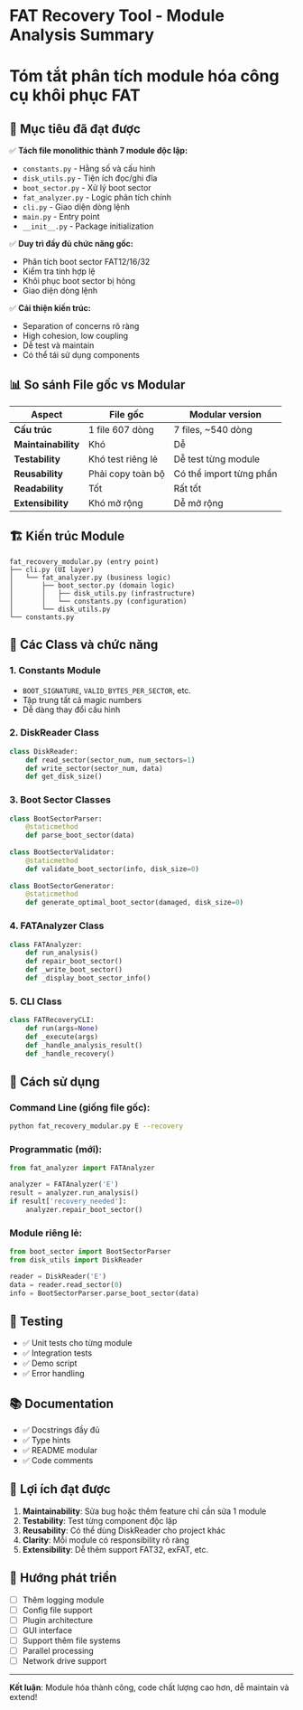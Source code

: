 # FAT Recovery Tool - Module Analysis Summary
# Tóm tắt phân tích module hóa công cụ khôi phục FAT

## 🎯 Mục tiêu đã đạt được

✅ **Tách file monolithic thành 7 module độc lập:**
- `constants.py` - Hằng số và cấu hình
- `disk_utils.py` - Tiện ích đọc/ghi đĩa  
- `boot_sector.py` - Xử lý boot sector
- `fat_analyzer.py` - Logic phân tích chính
- `cli.py` - Giao diện dòng lệnh
- `main.py` - Entry point
- `__init__.py` - Package initialization

✅ **Duy trì đầy đủ chức năng gốc:**
- Phân tích boot sector FAT12/16/32
- Kiểm tra tính hợp lệ
- Khôi phục boot sector bị hỏng
- Giao diện dòng lệnh

✅ **Cải thiện kiến trúc:**
- Separation of concerns rõ ràng
- High cohesion, low coupling
- Dễ test và maintain
- Có thể tái sử dụng components

## 📊 So sánh File gốc vs Modular

| Aspect | File gốc | Modular version |
|--------|----------|-----------------|
| **Cấu trúc** | 1 file 607 dòng | 7 files, ~540 dòng |
| **Maintainability** | Khó | Dễ |
| **Testability** | Khó test riêng lẻ | Dễ test từng module |
| **Reusability** | Phải copy toàn bộ | Có thể import từng phần |
| **Readability** | Tốt | Rất tốt |
| **Extensibility** | Khó mở rộng | Dễ mở rộng |

## 🏗️ Kiến trúc Module

```
fat_recovery_modular.py (entry point)
├── cli.py (UI layer)
│   └── fat_analyzer.py (business logic)
│       ├── boot_sector.py (domain logic)
│       │   ├── disk_utils.py (infrastructure)
│       │   └── constants.py (configuration)
│       └── disk_utils.py
└── constants.py
```

## 🔧 Các Class và chức năng

### 1. Constants Module
- `BOOT_SIGNATURE`, `VALID_BYTES_PER_SECTOR`, etc.
- Tập trung tất cả magic numbers
- Dễ dàng thay đổi cấu hình

### 2. DiskReader Class  
```python
class DiskReader:
    def read_sector(sector_num, num_sectors=1)
    def write_sector(sector_num, data) 
    def get_disk_size()
```

### 3. Boot Sector Classes
```python
class BootSectorParser:
    @staticmethod
    def parse_boot_sector(data)
    
class BootSectorValidator:
    @staticmethod  
    def validate_boot_sector(info, disk_size=0)
    
class BootSectorGenerator:
    @staticmethod
    def generate_optimal_boot_sector(damaged, disk_size=0)
```

### 4. FATAnalyzer Class
```python
class FATAnalyzer:
    def run_analysis()
    def repair_boot_sector()
    def _write_boot_sector()
    def _display_boot_sector_info()
```

### 5. CLI Class
```python
class FATRecoveryCLI:
    def run(args=None)
    def _execute(args)
    def _handle_analysis_result()
    def _handle_recovery()
```

## 🚀 Cách sử dụng

### Command Line (giống file gốc):
```bash
python fat_recovery_modular.py E --recovery
```

### Programmatic (mới):
```python
from fat_analyzer import FATAnalyzer

analyzer = FATAnalyzer('E')
result = analyzer.run_analysis()
if result['recovery_needed']:
    analyzer.repair_boot_sector()
```

### Module riêng lẻ:
```python
from boot_sector import BootSectorParser
from disk_utils import DiskReader

reader = DiskReader('E')
data = reader.read_sector(0)
info = BootSectorParser.parse_boot_sector(data)
```

## 🧪 Testing

- ✅ Unit tests cho từng module
- ✅ Integration tests  
- ✅ Demo script
- ✅ Error handling

## 📚 Documentation

- ✅ Docstrings đầy đủ
- ✅ Type hints
- ✅ README modular
- ✅ Code comments

## 🎉 Lợi ích đạt được

1. **Maintainability**: Sửa bug hoặc thêm feature chỉ cần sửa 1 module
2. **Testability**: Test từng component độc lập  
3. **Reusability**: Có thể dùng DiskReader cho project khác
4. **Clarity**: Mỗi module có responsibility rõ ràng
5. **Extensibility**: Dễ thêm support FAT32, exFAT, etc.

## 🔮 Hướng phát triển

- [ ] Thêm logging module
- [ ] Config file support  
- [ ] Plugin architecture
- [ ] GUI interface
- [ ] Support thêm file systems
- [ ] Parallel processing
- [ ] Network drive support

---
**Kết luận**: Module hóa thành công, code chất lượng cao hơn, dễ maintain và extend!
